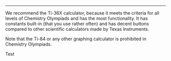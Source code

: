 ---
We recommend the Ti-36X calculator, because it meets the criteria for all levels of Chemistry Olympiads and has the most functionality. It has constants built-in (that you use rather often) and has decent buttons compared to other scientific calculators made by Texas Instruments. 

Note that the Ti-84 or any other graphing calculator is prohibited in Chemistry Olympiads.

Test
